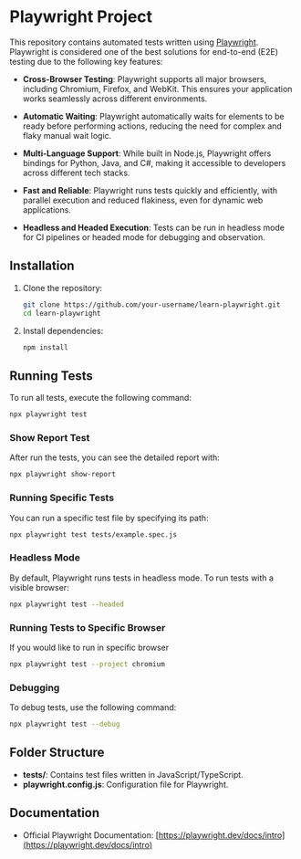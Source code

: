 # Playwright Project

This repository contains automated tests written using [Playwright](https://playwright.dev/).
Playwright is considered one of the best solutions for end-to-end (E2E) testing due to the following key features:

- **Cross-Browser Testing**:
  Playwright supports all major browsers, including Chromium, Firefox, and WebKit. This ensures your application works seamlessly across different environments.

- **Automatic Waiting**:
  Playwright automatically waits for elements to be ready before performing actions, reducing the need for complex and flaky manual wait logic.

- **Multi-Language Support**:
  While built in Node.js, Playwright offers bindings for Python, Java, and C#, making it accessible to developers across different tech stacks.

- **Fast and Reliable**:
  Playwright runs tests quickly and efficiently, with parallel execution and reduced flakiness, even for dynamic web applications.

- **Headless and Headed Execution**:
  Tests can be run in headless mode for CI pipelines or headed mode for debugging and observation.

## Installation

1. Clone the repository:

   ```bash
   git clone https://github.com/your-username/learn-playwright.git
   cd learn-playwright
   ```

2. Install dependencies:
   ```bash
   npm install
   ```

## Running Tests

To run all tests, execute the following command:

```bash
npx playwright test
```

### Show Report Test

After run the tests, you can see the detailed report with:

```bash
npx playwright show-report
```

### Running Specific Tests

You can run a specific test file by specifying its path:

```bash
npx playwright test tests/example.spec.js
```

### Headless Mode

By default, Playwright runs tests in headless mode. To run tests with a visible browser:

```bash
npx playwright test --headed
```

### Running Tests to Specific Browser

If you would like to run in specific browser

```bash
npx playwright test --project chromium
```

### Debugging

To debug tests, use the following command:

```bash
npx playwright test --debug
```

## Folder Structure

- **tests/**: Contains test files written in JavaScript/TypeScript.
- **playwright.config.js**: Configuration file for Playwright.

## Documentation

- Official Playwright Documentation: [https://playwright.dev/docs/intro](https://playwright.dev/docs/intro)
